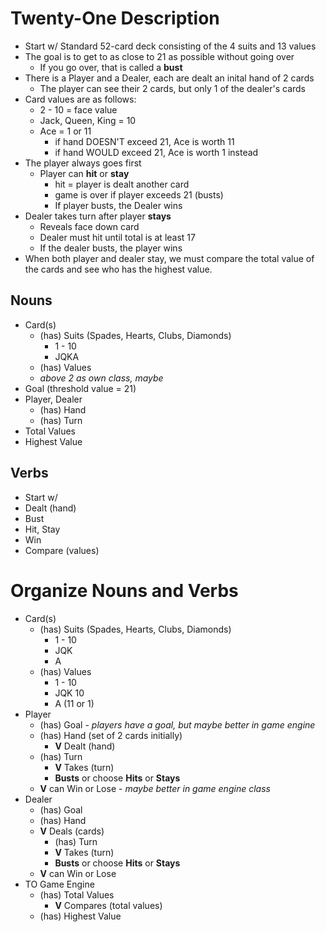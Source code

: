 # Twenty-One Description
- Start w/ Standard 52-card deck consisting of the 4 suits and 13 values
- The goal is to get to as close to 21 as possible without going over
    - If you go over, that is called a **bust**
- There is a Player and a Dealer, each are dealt an inital hand of 2 cards
    - The player can see their 2 cards, but only 1 of the dealer's cards
- Card values are as follows:
    - 2 - 10 = face value
    - Jack, Queen, King = 10
    - Ace = 1 or 11
        - if hand DOESN'T exceed 21, Ace is worth 11
        - if hand WOULD exceed 21, Ace is worth 1 instead
- The player always goes first
    - Player can **hit** or **stay**
        - hit = player is dealt another card
        - game is over if player exceeds 21 (busts)
        - If player busts, the Dealer wins
- Dealer takes turn after player **stays**
    - Reveals face down card
    - Dealer must hit until total is at least 17
    - If the dealer busts, the player wins
- When both player and dealer stay, we must compare the total value of the cards 
and see who has the highest value.

## Nouns
- Card(s)
    - (has) Suits (Spades, Hearts, Clubs, Diamonds)
        - 1 - 10
        - JQKA
    - (has) Values
    - *above 2 as own class, maybe*
- Goal (threshold value = 21)
- Player, Dealer
    - (has) Hand
    - (has) Turn
- Total Values
- Highest Value

## Verbs
- Start w/
- Dealt (hand)
- Bust
- Hit, Stay
- Win
- Compare (values)

# Organize Nouns and Verbs
- Card(s)
    - (has) Suits (Spades, Hearts, Clubs, Diamonds)
        - 1 - 10
        - JQK
        - A
    - (has) Values
        - 1 - 10
        - JQK 10
        - A (11 or 1)
- Player
    - (has) Goal - *players have a goal, but maybe better in game engine*
    - (has) Hand (set of 2 cards initially)
        - **V** Dealt (hand)
    - (has) Turn
        - **V** Takes (turn)
        - **Busts** or choose **Hits** or **Stays**
    - **V** can Win or Lose - *maybe better in game engine class*
- Dealer
    - (has) Goal
    - (has) Hand
    - **V** Deals (cards)
        - (has) Turn
        - **V** Takes (turn)
        - **Busts** or choose **Hits** or **Stays**
    - **V** can Win or Lose
- TO Game Engine
    - (has) Total Values
        - **V** Compares (total values)
    - (has) Highest Value
